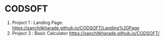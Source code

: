# CODSOFT
1) Project 1 : Landing Page.
https://sanchitkharade.github.io/CODSOFT/Landing%20Page
2) Project 3 : Basic Calculator
https://sanchitkharade.github.io/CODSOFT/    
